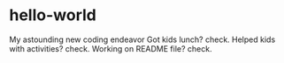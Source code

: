 # hello-world
My astounding new coding endeavor
Got kids lunch?  check.
Helped kids with activities?  check.
Working on README file?  check.
